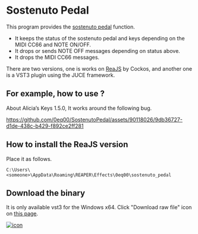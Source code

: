 # Sostenuto Pedal
This program provides the [sostenuto pedal](https://en.wikipedia.org/wiki/Piano_pedals#Sostenuto_pedal) function.
- It keeps the status of the sostenuto pedal and keys depending on the MIDI CC66 and NOTE ON/OFF.
- It drops or sends NOTE OFF messages depending on status above.
- It drops the MIDI CC66  messages.

There are two versions, one is works on [ReaJS](https://www.reaper.fm/reaplugs/ "ReaPlugs") by Cockos, and another one is a VST3 plugin using the JUCE framework.

## For example, how to use ?
About Alicia’s Keys 1.5.0, It works around the following bug.

https://github.com/0eq00/SostenutoPedal/assets/90118026/9db36727-d1de-438c-b429-f892ce2ff281

## How to install the ReaJS version
Place it as follows.
```
C:\Users\<someone>\AppData\Roaming\REAPER\Effects\0eq00\sostenuto_pedal
```

## Download the binary
It is only available vst3 for the Windows x64.
Click "Download raw file" icon on [this page](https://github.com/0eq00/winx64/blob/main/SostenutoPedal.vst3).

[![icon](https://github.com/0eq00/SostenutoPedal/assets/90118026/40b1e932-d237-4e1f-82c5-8b07874872a6)](https://github.com/0eq00/winx64/blob/main/SostenutoPedal.vst3)
